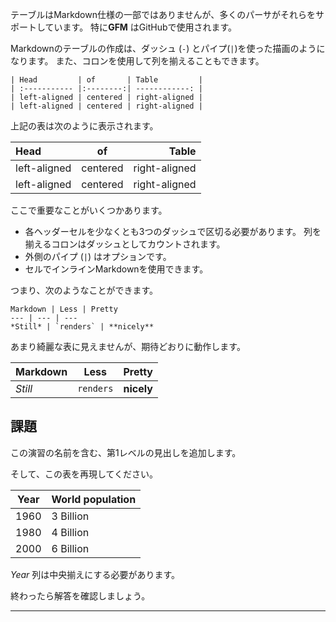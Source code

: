 テーブルはMarkdown仕様の一部ではありませんが、多くのパーサがそれらをサポートしています。 特に**GFM** はGitHubで使用されます。

Markdownのテーブルの作成は、ダッシュ (`-`) とパイプ(`|`)を使った描画のようになります。 また、コロンを使用して列を揃えることもできます。 

    | Head         | of       | Table         |
    | :----------- |:--------:| ------------: |
    | left-aligned | centered | right-aligned |
    | left-aligned | centered | right-aligned |

上記の表は次のように表示されます。

| Head         | of       | Table         |
| :----------- |:--------:| ------------: |
| left-aligned | centered | right-aligned |
| left-aligned | centered | right-aligned |

ここで重要なことがいくつかあります。

* 各ヘッダーセルを少なくとも3つのダッシュで区切る必要があります。 列を揃えるコロンはダッシュとしてカウントされます。
* 外側のパイプ (`|`) はオプションです。
* セルでインラインMarkdownを使用できます。

つまり、次のようなことができます。

    Markdown | Less | Pretty
    --- | --- | ---
    *Still* | `renders` | **nicely**

あまり綺麗な表に見えませんが、期待どおりに動作します。

Markdown | Less | Pretty
--- | --- | ---
*Still* | `renders` | **nicely**

## 課題

この演習の名前を含む、第1レベルの見出しを追加します。

そして、この表を再現してください。

| Year | World population |
| :--: | ---------------- |
| 1960 | 3 Billion        |
| 1980 | 4 Billion        |
| 2000 | 6 Billion        |

 _Year_ 列は中央揃えにする必要があります。

終わったら解答を確認しましょう。

---
